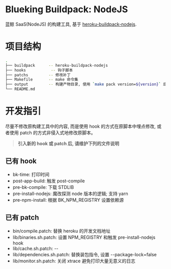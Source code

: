 # Blueking Buildpack: NodeJS

蓝鲸 SaaS(NodeJS) 的构建工具, 基于 [heroku-buildpack-nodejs](https://elements.heroku.com/buildpacks/heroku/heroku-buildpack-nodejs).

# 项目结构
```bash
.
├── buildpack      -- heroku-buildpack-nodejs
├── hooks           -- 钩子脚本
├── patchs         -- 修改补丁
├── Makefile       -- make 命令集
├── output         -- 构建产物目录, 使用 `make pack version=${version}` 后自动生成
└── README.md
```

# 开发指引
尽量不修改原构建工具中的内容, 而是使用 hook 的方式在原脚本中埋点修改, 或者使用 patch 的方式非侵入式地修改原脚本。
> **引入新的 hook 或 patch 后, 请维护下列的文件说明**

## 已有 hook
- bk-time: 打印时间
- post-app-build: 触发 post-compile
- pre-bk-compile: 下载 STDLIB
- pre-install-nodejs: 魔改探测 node 版本的逻辑; 支持 yarn
- pre-npm-install: 根据 BK_NPM_REGISTRY 设置依赖源

## 已有 patch
- bin/compile.patch: 替换 heroku 的开发文档地址
- lib/binaries.sh.patch: 设置 NPM_REGISTRY 和触发 pre-install-nodejs hook
- lib/cache.sh.patch: --
- lib/dependencies.sh.patch: 替换装包指令, 设置 --package-lock=false
- lib/monitor.sh.patch: 关闭 xtrace 避免打印大量无意义的日志
